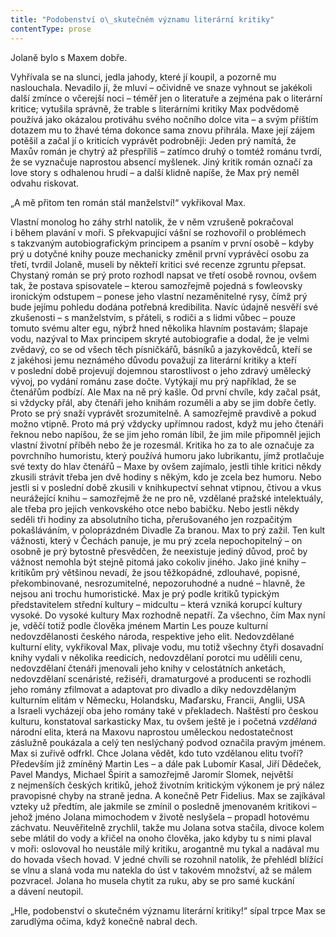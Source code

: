 ```yaml
---
title: "Podobenství o\_skutečném významu literární kritiky"
contentType: prose
---
```


Jolaně bylo s Maxem dobře.

  

Vyhřívala se na slunci, jedla jahody, které jí koupil, a pozorně mu naslouchala. Nevadilo jí, že mluví – očividně ve snaze vyhnout se jakékoli další zmínce o včerejší noci – téměř jen o literatuře a zejména pak o literární kritice; vytušila správně, že trable s literárními kritiky Max podvědomě používá jako okázalou protiváhu svého nočního dolce vita – a svým příštím dotazem mu to žhavé téma dokonce sama znovu přihrála. Maxe její zájem potěšil a začal jí o kriticích vyprávět podrobněji: Jeden prý namítá, že Maxův román je chytrý až přespříliš – zatímco druhý o tomtéž románu tvrdí, že se vyznačuje naprostou absencí myšlenek. Jiný kritik román označí za love story s odhalenou hrudí – a další klidně napíše, že Max prý neměl odvahu riskovat.

„A mě přitom ten román stál manželství!“ vykřikoval Max.

Vlastní monolog ho záhy strhl natolik, že v něm vzrušeně pokračoval i během plavání v moři. S překvapující vášní se rozhovořil o problémech s takzvaným autobiografickým principem a psaním v první osobě – kdyby prý u dotyčné knihy pouze mechanicky změnil první vyprávěcí osobu za třetí, tvrdil Jolaně, museli by někteří kritici své recenze zgruntu přepsat. Chystaný román se prý proto rozhodl napsat ve třetí osobě rovnou, ovšem tak, že postava spisovatele – kterou samozřejmě pojedná s fowleovsky ironickým odstupem – ponese jeho vlastní nezaměnitelné rysy, čímž prý bude jejímu pohledu dodána potřebná kredibilita. Navíc údajně nesvěří své zkušenosti – s manželstvím, s přáteli, s rodiči a s lidmi vůbec – pouze tomuto svému alter egu, nýbrž hned několika hlavním postavám; šlapaje vodu, nazýval to Max principem skryté autobiografie a dodal, že je velmi zvědavý, co se od všech těch písničkářů, básníků a jazykovědců, kteří se z jakéhosi jemu neznámého důvodu považují za literární kritiky a kteří v poslední době projevují dojemnou starostlivost o jeho zdravý umělecký vývoj, po vydání románu zase dočte. Vytýkají mu prý například, že se čtenářům podbízí. Ale Max na ně prý kašle. Od první chvíle, kdy začal psát, si vždycky přál, aby čtenáři jeho knihám rozuměli a aby se jim dobře četly. Proto se prý snaží vyprávět srozumitelně. A samozřejmě pravdivě a pokud možno vtipně. Proto má prý vždycky upřímnou radost, když mu jeho čtenáři řeknou nebo napíšou, že se jim jeho román líbil, že jim mile připomněl jejich vlastní životní příběh nebo že je rozesmál. Kritika ho za to ale označuje za povrchního humoristu, který používá humoru jako lubrikantu, jímž protlačuje své texty do hlav čtenářů – Maxe by ovšem zajímalo, jestli tihle kritici někdy zkusili strávit třeba jen dvě hodiny s někým, kdo je zcela bez humoru. Nebo jestli si v poslední době zkusili v knihkupectví sehnat vtipnou, čtivou a vkus neurážející knihu – samozřejmě že ne pro ně, vzdělané pražské intelektuály, ale třeba pro jejich venkovského otce nebo babičku. Nebo jestli někdy seděli tři hodiny za absolutního ticha, přerušovaného jen rozpačitým pokašláváním, v poloprázdném Divadle Za branou. Max to prý zažil. Ten kult vážnosti, který v Čechách panuje, je mu prý zcela nepochopitelný – on osobně je prý bytostně přesvědčen, že neexistuje jediný důvod, proč by vážnost nemohla být stejně pitomá jako cokoliv jiného. Jako jiné knihy – kritikům prý většinou nevadí, že jsou těžkopádné, zdlouhavé, popisné, překombinované, nesrozumitelné, nepozoruhodné a nudné – hlavně, že nejsou ani trochu humoristické. Max je prý podle kritiků typickým představitelem střední kultury – midcultu – která vzniká korupcí kultury vysoké. Do vysoké kultury Max rozhodně nepatří. Za všechno, čím Max nyní je, vděčí totiž podle člověka jménem Martin Les pouze kulturní nedovzdělanosti českého národa, respektive jeho elit. Nedovzdělané kulturní elity, vykřikoval Max, plivaje vodu, mu totiž všechny čtyři dosavadní knihy vydali v několika reedicích, nedovzdělaní porotci mu udělili cenu, nedovzdělaní čtenáři jmenovali jeho knihy v celostátních anketách, nedovzdělaní scenáristé, režiséři, dramaturgové a producenti se rozhodli jeho romány zfilmovat a adaptovat pro divadlo a díky nedovzdělaným kulturním elitám v Německu, Holandsku, Maďarsku, Francii, Anglii, USA a Israeli vycházejí oba jeho romány také v překladech. Naštěstí pro českou kulturu, konstatoval sarkasticky Max, tu ovšem ještě je i početná _vzdělaná_ národní elita, která na Maxovu naprostou uměleckou nedostatečnost záslužně poukázala a celý ten neslýchaný podvod označila pravým jménem. Max si zuřivě odfrkl. Chce Jolana vědět, kdo tuto vzdělanou elitu tvoří? Především již zmíněný Martin Les – a dále pak Lubomír Kasal, Jiří Dědeček, Pavel Mandys, Michael Špirit a samozřejmě Jaromír Slomek, největší z nejmenších českých kritiků, jehož životním kritickým výkonem je prý nález pravopisné chyby na straně jedna. A konečně Petr Fidelius. Max se zajíkával vzteky už předtím, ale jakmile se zmínil o posledně jmenovaném kritikovi – jehož jméno Jolana mimochodem v životě neslyšela – propadl hotovému záchvatu. Neuvěřitelně zrychlil, takže mu Jolana sotva stačila, divoce kolem sebe mlátil do vody a křičel na onoho člověka, jako kdyby tu s nimi plaval v moři: oslovoval ho neustále milý kritiku, arogantně mu tykal a nadával mu do hovada všech hovad. V jedné chvíli se rozohnil natolik, že přehlédl blížící se vlnu a slaná voda mu natekla do úst v takovém množství, až se málem pozvracel. Jolana ho musela chytit za ruku, aby se pro samé kuckání a dávení neutopil.

„Hle, podobenství o skutečném významu literární kritiky!“ sípal trpce Max se zarudlýma očima, když konečně nabral dech.
